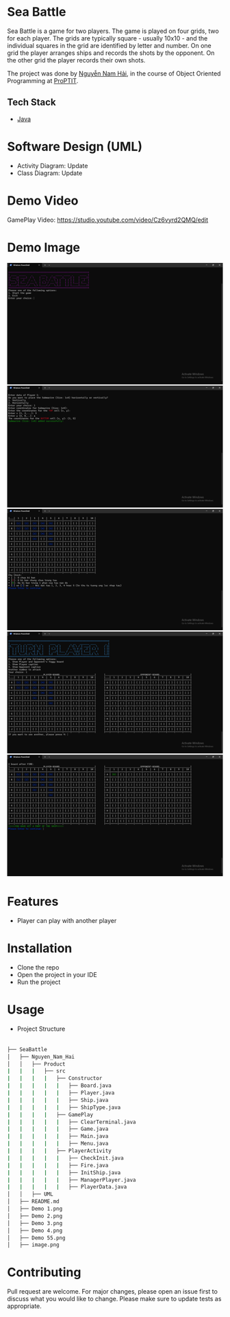 # Sea Battle
Sea Battle is a game for two players. The game is played on four grids, two for each player. The grids are typically square - usually 10x10 - and the individual squares in the grid are identified by letter and number. On one grid the player arranges ships and records the shots by the opponent. On the other grid the player records their own shots.

The project was done by [Nguyễn Nam Hải](https://github.com/HandQ2212), in the course of Object Oriented Programming at [ProPTIT](https://proptit.com/).


## Tech Stack

- [Java](https://www.java.com/en/)

# Software Design (UML)
- Activity Diagram: Update
- Class Diagram: Update

# Demo Video

GamePlay Video: https://studio.youtube.com/video/Cz6vyrd2QMQ/edit

# Demo Image
![alt text](<Demo 1.png>) 
![alt text](<Demo 2.png>) 
![alt text](<Demo 3.png>) 
![alt text](<Demo 4.png>)
![alt text](<Demo 5.png>) 
# Features
- Player can play with another player

# Installation
- Clone the repo
- Open the project in your IDE
- Run the project

# Usage
- Project Structure
```bash

├── SeaBattle
│   ├── Nguyen_Nam_Hai
│   │   ├── Product
|   |   |   ├── src
|   |   |   |   ├── Constructor
|   |   |   |   |   ├── Board.java
|   |   |   |   |   ├── Player.java
|   |   |   |   |   ├── Ship.java
|   |   |   |   |   ├── ShipType.java
|   |   |   |   ├── GamePlay
|   |   |   |   |   ├── ClearTerminal.java
|   |   |   |   |   ├── Game.java
|   |   |   |   |   ├── Main.java
|   |   |   |   |   ├── Menu.java
|   |   |   |   ├── PlayerActivity
|   |   |   |   |   ├── CheckInit.java
|   |   |   |   |   ├── Fire.java
|   |   |   |   |   ├── InitShip.java
|   |   |   |   |   ├── ManagerPlayer.java
|   |   |   |   |   ├── PlayerData.java
│   │   ├── UML
│   ├── README.md
│   ├── Demo 1.png
│   ├── Demo 2.png
│   ├── Demo 3.png
│   ├── Demo 4.png
│   ├── Demo 55.png
│   ├── image.png
```

# Contributing
Pull request are welcome. For major changes, please open an issue first to discuss what you would like to change.
Please make sure to update tests as appropriate.